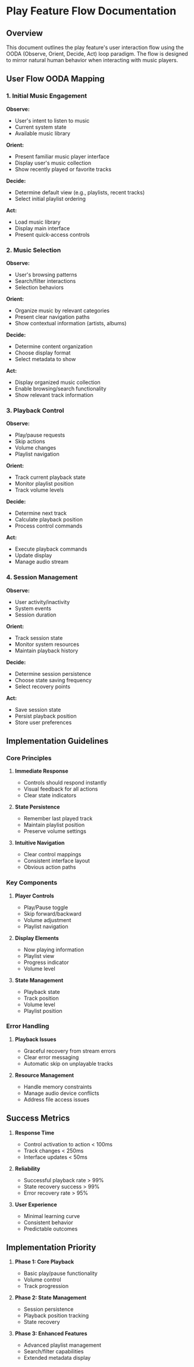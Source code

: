 # Play Feature Flow Documentation

## Overview
This document outlines the play feature's user interaction flow using the OODA (Observe, Orient, Decide, Act) loop paradigm. The flow is designed to mirror natural human behavior when interacting with music players.

## User Flow OODA Mapping

### 1. Initial Music Engagement
**Observe:**
- User's intent to listen to music
- Current system state
- Available music library

**Orient:**
- Present familiar music player interface
- Display user's music collection
- Show recently played or favorite tracks

**Decide:**
- Determine default view (e.g., playlists, recent tracks)
- Select initial playlist ordering

**Act:**
- Load music library
- Display main interface
- Present quick-access controls

### 2. Music Selection
**Observe:**
- User's browsing patterns
- Search/filter interactions
- Selection behaviors

**Orient:**
- Organize music by relevant categories
- Present clear navigation paths
- Show contextual information (artists, albums)

**Decide:**
- Determine content organization
- Choose display format
- Select metadata to show

**Act:**
- Display organized music collection
- Enable browsing/search functionality
- Show relevant track information

### 3. Playback Control
**Observe:**
- Play/pause requests
- Skip actions
- Volume changes
- Playlist navigation

**Orient:**
- Track current playback state
- Monitor playlist position
- Track volume levels

**Decide:**
- Determine next track
- Calculate playback position
- Process control commands

**Act:**
- Execute playback commands
- Update display
- Manage audio stream

### 4. Session Management
**Observe:**
- User activity/inactivity
- System events
- Session duration

**Orient:**
- Track session state
- Monitor system resources
- Maintain playback history

**Decide:**
- Determine session persistence
- Choose state saving frequency
- Select recovery points

**Act:**
- Save session state
- Persist playback position
- Store user preferences

## Implementation Guidelines

### Core Principles
1. **Immediate Response**
   - Controls should respond instantly
   - Visual feedback for all actions
   - Clear state indicators

2. **State Persistence**
   - Remember last played track
   - Maintain playlist position
   - Preserve volume settings

3. **Intuitive Navigation**
   - Clear control mappings
   - Consistent interface layout
   - Obvious action paths

### Key Components

1. **Player Controls**
   - Play/Pause toggle
   - Skip forward/backward
   - Volume adjustment
   - Playlist navigation

2. **Display Elements**
   - Now playing information
   - Playlist view
   - Progress indicator
   - Volume level

3. **State Management**
   - Playback state
   - Track position
   - Volume level
   - Playlist position

### Error Handling
1. **Playback Issues**
   - Graceful recovery from stream errors
   - Clear error messaging
   - Automatic skip on unplayable tracks

2. **Resource Management**
   - Handle memory constraints
   - Manage audio device conflicts
   - Address file access issues

## Success Metrics

1. **Response Time**
   - Control activation to action < 100ms
   - Track changes < 250ms
   - Interface updates < 50ms

2. **Reliability**
   - Successful playback rate > 99%
   - State recovery success > 99%
   - Error recovery rate > 95%

3. **User Experience**
   - Minimal learning curve
   - Consistent behavior
   - Predictable outcomes

## Implementation Priority

1. **Phase 1: Core Playback**
   - Basic play/pause functionality
   - Volume control
   - Track progression

2. **Phase 2: State Management**
   - Session persistence
   - Playback position tracking
   - State recovery

3. **Phase 3: Enhanced Features**
   - Advanced playlist management
   - Search/filter capabilities
   - Extended metadata display
